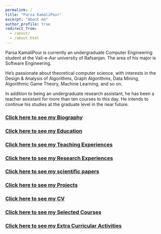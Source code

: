 ```yaml
---
permalink: /
title: "Parsa KamaliPour"
excerpt: "About me"
author_profile: true
redirect_from:
  - /about/
  - /about.html
---
```


Parsa KamaliPour is currently an undergraduate Computer Engineering student at the Vali-e-Asr university of Rafsanjan. The area of his major is Software Engineering.

He’s passionate about theoretical computer science, with interests in the Design & Analysis of Algorithms, Graph Algorithms, Data Mining, Algorithmic Game Theory, Machine Learning, and so on.

In addition to being an undergraduate research assistant, he has been a teacher assistant for more than ten courses to this day. He intends to continue his studies at the graduate level in the near future.

### [Click here to see my Biography](/biography/)

### [Click here to see my Education](/education/)

### [Click here to see my Teaching Experiences](/teaching/)

### [Click here to see my Research Experiences](/research/)

### [Click here to see my scientific papers](/publications/)

### [Click here to see my Projects](/projects/)

### [Click here to see my CV](/cv/)

### [Click here to see my Selected Courses](/selected_courses/)

### [Click here to see my Extra Curricular Activities](/extracurricular/)
